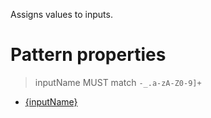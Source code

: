 Assigns values to inputs.

# Pattern properties

> inputName MUST match `-_.a-zA-Z0-9]+`

* [{inputName}](input.md)

